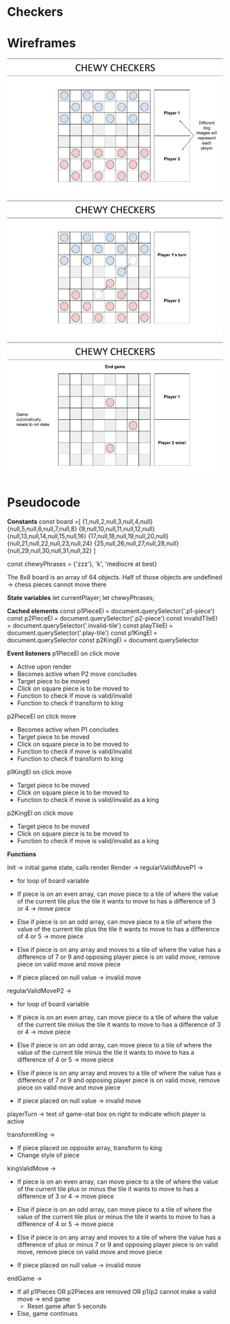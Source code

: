 # Checkers

# Wireframes
 ![AltText](planning/wireframe1.jpg)

 ![AltText](planning/wireframe2.jpg)

 ![AltText](planning/wireframe3.jpg)

# Pseudocode
**Constants**
const board =[
{1,null,2,null,3,null,4,null}
{null,5,null,6,null,7,null,8}
{9,null,10,null,11,null,12,null}
{null,13,null,14,null,15,null,16}
{17,null,18,null,19,null,20,null}
{null,21,null,22,null,23,null,24}
{25,null,26,null,27,null,28,null}
{null,29,null,30,null,31,null,32}
]

const chewyPhrases = {'zzz'}, 'k', 'mediocre at best}

The 8x8 board is an array of 64 objects. Half of those objects are undefined -> chess pieces cannot move there

**State variables**
let currentPlayer;
let chewyPhrases;


**Cached elements**
const p1PieceEl = document.querySelector('.p1-piece')
const p2PieceEl = document.querySelector('.p2-piece')
const invalidTileEl = document.querySelector('.invalid-tile')
const playTileEl = document.querySelector('.play-tile')
const p1KingEl = document.querySelector
const p2KingEl = document.querySelector

**Event listeners**
p1PieceEl on click move
  - Active upon render
  - Becomes active when P2 move concludes
  - Target piece to be moved 
  - Click on square piece is to be moved to
  - Function to check if move is valid/invalid
  - Function to check if transform to king

p2PieceEl on click move
  - Becomes active when P1 concludes
  - Target piece to be moved
  - Click on square piece is to be moved to
  - Function to check if move is valid/invalid
  - Function to check if transform to king

p1KingEl on click move
  - Target piece to be moved 
  - Click on square piece is to be moved to
  - Function to check if move is valid/invalid as a king

p2KingEl on click move
  - Target piece to be moved 
  - Click on square piece is to be moved to
  - Function to check if move is valid/invalid as a king

**Functions**

Init -> initial game state, calls render
Render -> 
regularValidMoveP1 ->
  - for loop of board variable
  - If piece is on an even array, can move piece to a tile of where the value of the current tile plus the tile it wants to move to has a difference of 3 or 4 -> move piece
  - Else if piece is on an odd array, can move piece to a tile of where the value of the current tile plus the tile it wants to move to has a difference of 4 or 5 -> move piece
  - Else if piece is on any array and moves to a tile of where the value has a difference of 7 or 9 and opposing player piece is on valid move, remove piece on valid move and move piece

  - If piece placed on null value -> invalid move

  regularValidMoveP2 ->
  - for loop of board variable
  - If piece is on an even array, can move piece to a tile of where the value of the current tile minus the tile it wants to move to has a difference of 3 or 4 -> move piece
 - Else if piece is on an odd array, can move piece to a tile of where the value of the current tile minus the tile it wants to move to has a difference of 4 or 5 -> move piece
  - Else if piece is on any array and moves to a tile of where the value has a difference of 7 or 9 and opposing player piece is on valid move, remove piece on valid move and move piece

  - If piece placed on null value -> invalid move

playerTurn -> text of game-stat box on right to indicate which player is active

transformKing ->
  - If piece placed on opposite array, transform to king
  - Change style of piece

kingValidMove ->
- If piece is on an even array, can move piece to a tile of where the value of the current tile plus or minus the tile it wants to move to has a difference of 3 or 4 -> move piece
 - Else if piece is on an odd array, can move piece to a tile of where the value of the current tile plus or minus the tile it wants to move to has a difference of 4 or 5 -> move piece
  - Else if piece is on any array and moves to a tile of where the value has a difference of plus or minus 7 or 9 and opposing player piece is on valid move, remove piece on valid move and move piece

  - If piece placed on null value -> invalid move

endGame ->
  - If all p1Pieces OR p2Pieces are removed OR p1/p2 cannot make a valid move -> end game
    - Reset game after 5 seconds
  - Else, game continues

